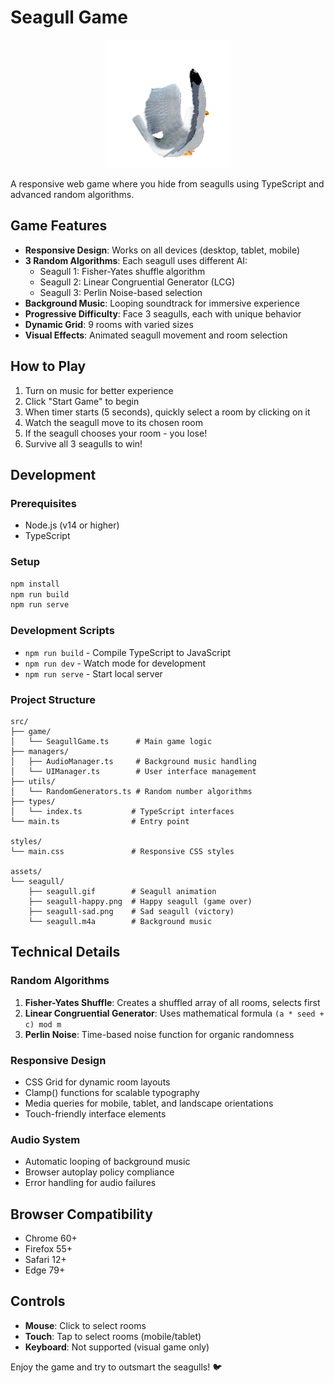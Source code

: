 # Seagull Game

<div align="center">
  <img src="src/seagull/seagull.gif" alt="Seagull Animation" width="200"/>
</div>

A responsive web game where you hide from seagulls using TypeScript and advanced random algorithms.

## Game Features

- **Responsive Design**: Works on all devices (desktop, tablet, mobile)
- **3 Random Algorithms**: Each seagull uses different AI:
  - Seagull 1: Fisher-Yates shuffle algorithm
  - Seagull 2: Linear Congruential Generator (LCG)
  - Seagull 3: Perlin Noise-based selection
- **Background Music**: Looping soundtrack for immersive experience
- **Progressive Difficulty**: Face 3 seagulls, each with unique behavior
- **Dynamic Grid**: 9 rooms with varied sizes
- **Visual Effects**: Animated seagull movement and room selection

## How to Play

1. Turn on music for better experience
2. Click "Start Game" to begin
3. When timer starts (5 seconds), quickly select a room by clicking on it
4. Watch the seagull move to its chosen room
5. If the seagull chooses your room - you lose!
6. Survive all 3 seagulls to win!

## Development

### Prerequisites

- Node.js (v14 or higher)
- TypeScript

### Setup

```bash
npm install
npm run build
npm run serve
```

### Development Scripts

- `npm run build` - Compile TypeScript to JavaScript
- `npm run dev` - Watch mode for development
- `npm run serve` - Start local server

### Project Structure

```
src/
├── game/
│   └── SeagullGame.ts      # Main game logic
├── managers/
│   ├── AudioManager.ts     # Background music handling
│   └── UIManager.ts        # User interface management
├── utils/
│   └── RandomGenerators.ts # Random number algorithms
├── types/
│   └── index.ts           # TypeScript interfaces
└── main.ts                # Entry point

styles/
└── main.css               # Responsive CSS styles

assets/
└── seagull/
    ├── seagull.gif        # Seagull animation
    ├── seagull-happy.png  # Happy seagull (game over)
    ├── seagull-sad.png    # Sad seagull (victory)
    └── seagull.m4a        # Background music
```

## Technical Details

### Random Algorithms

1. **Fisher-Yates Shuffle**: Creates a shuffled array of all rooms, selects first
2. **Linear Congruential Generator**: Uses mathematical formula `(a * seed + c) mod m`
3. **Perlin Noise**: Time-based noise function for organic randomness

### Responsive Design

- CSS Grid for dynamic room layouts
- Clamp() functions for scalable typography
- Media queries for mobile, tablet, and landscape orientations
- Touch-friendly interface elements

### Audio System

- Automatic looping of background music
- Browser autoplay policy compliance
- Error handling for audio failures

## Browser Compatibility

- Chrome 60+
- Firefox 55+
- Safari 12+
- Edge 79+

## Controls

- **Mouse**: Click to select rooms
- **Touch**: Tap to select rooms (mobile/tablet)
- **Keyboard**: Not supported (visual game only)

Enjoy the game and try to outsmart the seagulls! 🐦
